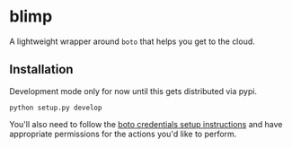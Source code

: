 # blimp

A lightweight wrapper around `boto` that helps you get to the cloud.

## Installation

Development mode only for now until this gets distributed via pypi.

`python setup.py develop`

You'll also need to follow the [boto credentials setup instructions](http://boto3.readthedocs.io/en/latest/guide/configuration.html) and have appropriate permissions for the actions you'd like to perform.
